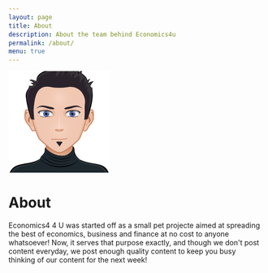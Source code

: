 ```yaml
---
layout: page
title: About
description: About the team behind Economics4u
permalink: /about/
menu: true
---
```


<img class="img-rounded" src="/assets/img/uploads/arvind.png" alt="Arvind Venkat" width="200">

# About

Economics4 4 U was started off as a small pet projecte aimed at spreading the best of economics, business and finance at no cost to anyone whatsoever!
Now, it serves that purpose exactly, and though we don't post content everyday, we post enough quality content to keep you busy thinking of our content for the next week!